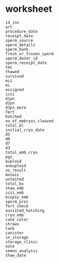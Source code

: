 # worksheet


    id_inv     
    art
    procedure_date
    receipt_date
    sperm_source
    sperm_details
    sperm_bank
    fresh_or_frozen_sperm
    sperm_donor_id
    sperm_receipt_date
    tms
    thawed
    survived
    mii
    mi
    assigned
    icsi
    d1pn
    d2pn
    d3pn_more
    fert
    hatched
    no_of_embryos_cleaved
    total_bl
    initial_cryo_date
    d5
    d6
    d7
    d3
    total_emb_cryo
    pgs
    euploid
    aneuploid
    no_result
    mosaic
    untested
    total_bx
    thaw_emb
    icsi_emb
    biopsy_emb
    sperm_proc
    fert_check
    assisted_hatching
    cryo_emb
    cane_color
    straws
    tank
    canister
    in_storage
    storage_clinic
    note
    semen_analysis
    thaw_date